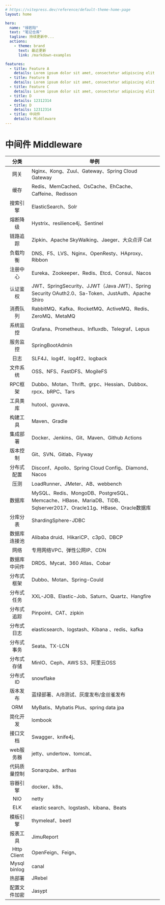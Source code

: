 ```yaml
---
# https://vitepress.dev/reference/default-theme-home-page
layout: home

hero:
  name: "禄若阳"
  text: "笔记仓库"
  tagline: 持续更新中...
  actions:
    - theme: brand
      text: 最近更新
      link: /markdown-examples

features:
  - title: Feature A
    details: Lorem ipsum dolor sit amet, consectetur adipiscing elit
  - title: Feature B
    details: Lorem ipsum dolor sit amet, consectetur adipiscing elit
  - title: Feature C
    details: Lorem ipsum dolor sit amet, consectetur adipiscing elit
  - title: D
    details: 12312314
  - title: D
    details: 12312314
  - title: 中间件
    details: Middleware
---
```


# 中间件 Middleware

| 分类 | 举例 |
| :-------------: | -----------  |
|网关|Nginx、Kong、Zuul、Gateway、Spring Cloud Gateway|
|缓存|Redis、MemCached、OsCache、EhCache、Caffeine、Redisson|
|搜索引擎|ElasticSearch、Solr|
|熔断降级|Hystrix、resilience4j、Sentinel|
|链路追踪|Zipkin、Apache SkyWalking、Jaeger、大众点评 Cat|
|负载均衡|DNS、F5、LVS、Nginx、OpenResty、HAproxy、Ribbon|
|注册中心|Eureka、Zookeeper、Redis、Etcd、Consul、Nacos|
|认证鉴权|JWT、SpringSecurity、JJWT（Java JWT）、Spring Security OAuth2.0、Sa-Token、JustAuth、Apache Shiro|
|消费队列|RabbitMQ、Kafka、RocketMQ、ActiveMQ、Redis、ZeroMQ、MetaMQ|
|系统监控|Grafana、Prometheus、Influxdb、Telegraf、Lepus|
|服务监控|SpringBootAdmin|
|日志|SLF4J、log4f、log4f2、logback|
|文件系统|OSS、NFS、FastDFS、MogileFS|
|RPC框架| Dubbo、Motan、Thrift、grpc、Hessian、Dubbox、rpcx、bRPC、Tars|
|工具类库|hutool、guvava、|
|构建工具|Maven、Gradle|
|集成部署|Docker、Jenkins、Git、Maven、Github Actions|
|版本控制|Git、SVN、Gitlab、Flyway|
|分布式配置|Disconf、Apollo、Spring Cloud Config、Diamond、Nacos |
|压测|LoadRunner、JMeter、AB、webbench|
|数据库|MySQL、Redis、MongoDB、PostgreSQL、Memcache、HBase、MariaDB、TiDB、Sqlserver2017、Oracle11g、HBase、Oracle数据库|
|分库分表|ShardingSphere-JDBC|
|数据库连接池|Alibaba druid、HikariCP、c3p0、DBCP|
|网络|专用网络VPC、弹性公网IP、CDN|
|数据库中间件|DRDS、Mycat、360 Atlas、Cobar|
|分布式框架|Dubbo、Motan、Spring-Could|
|分布式任务|XXL-JOB、Elastic-Job、Saturn、Quartz、Hangfire|
|分布式追踪|Pinpoint、CAT、zipkin|
|分布式日志|elasticsearch、logstash、Kibana 、redis、kafka|
|分布式事务|Seata、TX-LCN|
|分布式存储|MinIO、Ceph、AWS S3、阿里云OSS|
|分布式ID|snowflake|
|版本发布|蓝绿部署、A/B测试、灰度发布/金丝雀发布|
|ORM| MyBatis、Mybatis Plus、spring data jpa|
|简化开发|lombook|
|接口文档|Swagger、knife4j、|
|web服务器|jetty、undertow、tomcat、|
|代码质量控制|Sonarqube、arthas|
|容器引擎|docker、k8s、|
|NIO|netty|
|ELK|elastic search、logstash、kibana、Beats|
|模板引擎|thymeleaf、beetl|
|报表工具| JimuReport|
|Http Client| OpenFeign、Feign、|
|Mysql binlog | canal |
|热部署|JRebel|
|配置文件加密|Jasypt